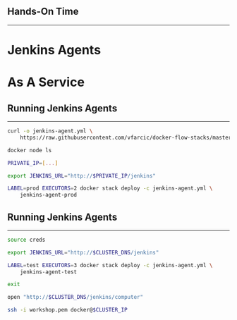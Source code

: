 ## Hands-On Time

---

# Jenkins Agents

# As A Service


## Running Jenkins Agents

---

```bash
curl -o jenkins-agent.yml \
    https://raw.githubusercontent.com/vfarcic/docker-flow-stacks/master/jenkins/vfarcic-jenkins-agent.yml

docker node ls

PRIVATE_IP=[...]

export JENKINS_URL="http://$PRIVATE_IP/jenkins"

LABEL=prod EXECUTORS=2 docker stack deploy -c jenkins-agent.yml \
    jenkins-agent-prod
```


## Running Jenkins Agents

---

```bash
source creds

export JENKINS_URL="http://$CLUSTER_DNS/jenkins"

LABEL=test EXECUTORS=3 docker stack deploy -c jenkins-agent.yml \
    jenkins-agent-test

exit

open "http://$CLUSTER_DNS/jenkins/computer"

ssh -i workshop.pem docker@$CLUSTER_IP
```
